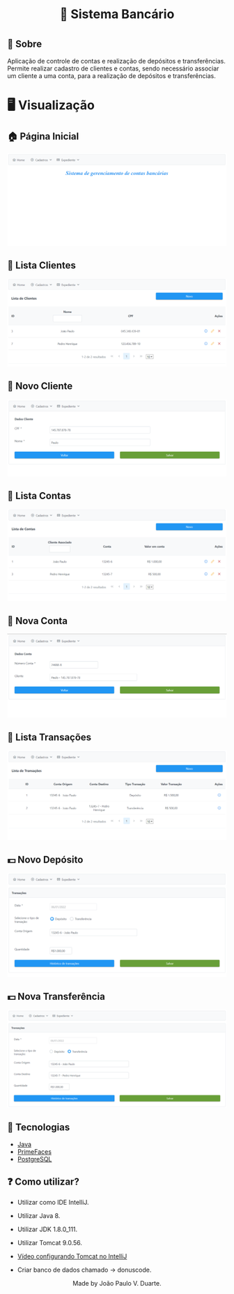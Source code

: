 <h1 align="center">🏦 Sistema Bancário<h1>
<p align="center">
</p>

## 🔖 Sobre

<p align="center">

Aplicação de controle de contas e realização de depósitos e transferências. Permite realizar cadastro de clientes e
contas, sendo necessário associar um cliente a uma conta, para a realização de depósitos e transferências.

</p>

# 🖥️ Visualização

## 🏠 Página Inicial

<p align="center">
    <img src="src/main/webapp/img/home.jpeg">
</p>

## 📓 Lista Clientes

<p align="center">
    <img src="src/main/webapp/img/listacli.png">
</p>

## 👤 Novo Cliente

<p align="center">
    <img src="src/main/webapp/img/newcli.png">
</p>

## 📓 Lista Contas

<p align="center">
    <img src="src/main/webapp/img/listaconta.png">
</p>

## 🏦 Nova Conta

<p align="center">
    <img src="src/main/webapp/img/newconta.png">
</p>

## 📓 Lista Transações

<p align="center">
    <img src="src/main/webapp/img/listatrans.png">
</p>

## 💵 Novo Depósito

<p align="center">
    <img src="src/main/webapp/img/newdep.png">
</p>

## 💵 Nova Transferência

<p align="center">
    <img src="src/main/webapp/img/newtrans.png">
</p>

## 🚀 Tecnologias

- [Java](https://www.java.com/pt-BR/)
- [PrimeFaces](https://www.primefaces.org/showcase/index.xhtml/)
- [PostgreSQL](https://www.postgresql.org/)

## ❓ Como utilizar?

<p>

- Utilizar como IDE IntelliJ.

- Utilizar Java 8.

- Utilizar JDK 1.8.0_111.

- Utilizar Tomcat 9.0.56.
- <a href="https://youtu.be/4rXvzA2SRtA">Vídeo configurando Tomcat no IntelliJ</a>

- Criar banco de dados chamado -> donuscode.

</p>

<p align="center">
Made by João Paulo V. Duarte.
</p>
